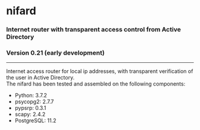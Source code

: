 # nifard
### Internet router with transparent access control from Active Directory
### Version 0.21 (early development)
<hr>
Internet access router for local ip addresses, with transparent verification of the user in Active Directory.
<br>
The nifard has been tested and assembled on the following components:
<ul>
  <li>Python: 3.7.2</li>
  <li>psycopg2: 2.7.7</li>
  <li>pypsrp: 0.3.1 </li>
  <li>scapy: 2.4.2 </li>
  <li>PostgreSQL: 11.2 </li>
 </ul>
